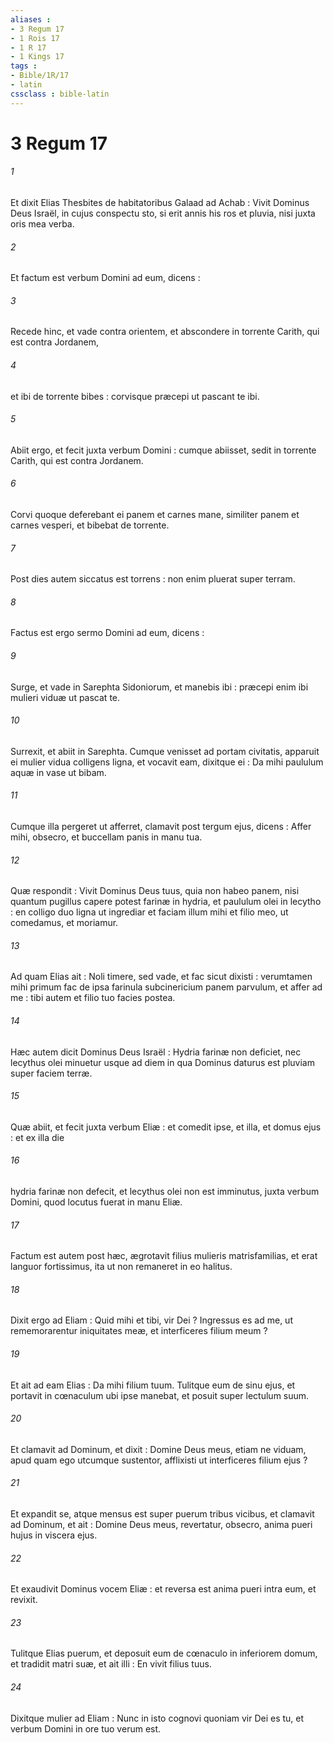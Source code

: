```yaml
---
aliases : 
- 3 Regum 17
- 1 Rois 17
- 1 R 17
- 1 Kings 17
tags : 
- Bible/1R/17
- latin
cssclass : bible-latin
---
```


# 3 Regum 17

###### 1
Et dixit Elias Thesbites de habitatoribus Galaad ad Achab : Vivit Dominus Deus Israël, in cujus conspectu sto, si erit annis his ros et pluvia, nisi juxta oris mea verba.
###### 2
Et factum est verbum Domini ad eum, dicens :
###### 3
Recede hinc, et vade contra orientem, et abscondere in torrente Carith, qui est contra Jordanem,
###### 4
et ibi de torrente bibes : corvisque præcepi ut pascant te ibi.
###### 5
Abiit ergo, et fecit juxta verbum Domini : cumque abiisset, sedit in torrente Carith, qui est contra Jordanem.
###### 6
Corvi quoque deferebant ei panem et carnes mane, similiter panem et carnes vesperi, et bibebat de torrente.
###### 7
Post dies autem siccatus est torrens : non enim pluerat super terram.
###### 8
Factus est ergo sermo Domini ad eum, dicens :
###### 9
Surge, et vade in Sarephta Sidoniorum, et manebis ibi : præcepi enim ibi mulieri viduæ ut pascat te.
###### 10
Surrexit, et abiit in Sarephta. Cumque venisset ad portam civitatis, apparuit ei mulier vidua colligens ligna, et vocavit eam, dixitque ei : Da mihi paululum aquæ in vase ut bibam.
###### 11
Cumque illa pergeret ut afferret, clamavit post tergum ejus, dicens : Affer mihi, obsecro, et buccellam panis in manu tua.
###### 12
Quæ respondit : Vivit Dominus Deus tuus, quia non habeo panem, nisi quantum pugillus capere potest farinæ in hydria, et paululum olei in lecytho : en colligo duo ligna ut ingrediar et faciam illum mihi et filio meo, ut comedamus, et moriamur.
###### 13
Ad quam Elias ait : Noli timere, sed vade, et fac sicut dixisti : verumtamen mihi primum fac de ipsa farinula subcinericium panem parvulum, et affer ad me : tibi autem et filio tuo facies postea.
###### 14
Hæc autem dicit Dominus Deus Israël : Hydria farinæ non deficiet, nec lecythus olei minuetur usque ad diem in qua Dominus daturus est pluviam super faciem terræ.
###### 15
Quæ abiit, et fecit juxta verbum Eliæ : et comedit ipse, et illa, et domus ejus : et ex illa die
###### 16
hydria farinæ non defecit, et lecythus olei non est imminutus, juxta verbum Domini, quod locutus fuerat in manu Eliæ.
###### 17
Factum est autem post hæc, ægrotavit filius mulieris matrisfamilias, et erat languor fortissimus, ita ut non remaneret in eo halitus.
###### 18
Dixit ergo ad Eliam : Quid mihi et tibi, vir Dei ? Ingressus es ad me, ut rememorarentur iniquitates meæ, et interficeres filium meum ?
###### 19
Et ait ad eam Elias : Da mihi filium tuum. Tulitque eum de sinu ejus, et portavit in cœnaculum ubi ipse manebat, et posuit super lectulum suum.
###### 20
Et clamavit ad Dominum, et dixit : Domine Deus meus, etiam ne viduam, apud quam ego utcumque sustentor, afflixisti ut interficeres filium ejus ?
###### 21
Et expandit se, atque mensus est super puerum tribus vicibus, et clamavit ad Dominum, et ait : Domine Deus meus, revertatur, obsecro, anima pueri hujus in viscera ejus.
###### 22
Et exaudivit Dominus vocem Eliæ : et reversa est anima pueri intra eum, et revixit.
###### 23
Tulitque Elias puerum, et deposuit eum de cœnaculo in inferiorem domum, et tradidit matri suæ, et ait illi : En vivit filius tuus.
###### 24
Dixitque mulier ad Eliam : Nunc in isto cognovi quoniam vir Dei es tu, et verbum Domini in ore tuo verum est.
